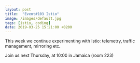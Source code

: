 ```yaml
---
layout: post
title:  "Event#103 Istio"
image: /images/default.jpg
tags: [istio, coding]
date: 2019-03-25 15:21:00 +0200
---
```


This week we continue experimenting with Istio: telemetry, traffic management, mirroring etc.[]()

Join us next Thursday, at 10:00 in Jamaica (room 223)